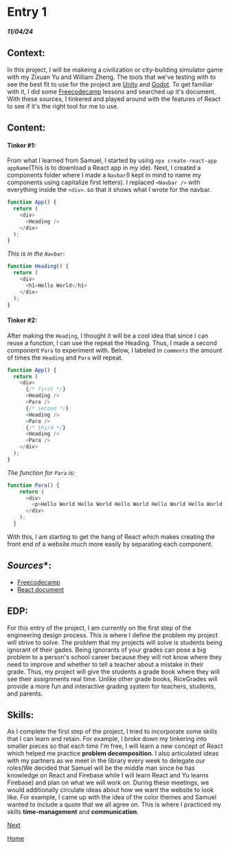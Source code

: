# Entry 1
##### 11/04/24

## **Context**:
In this project, I will be makeing a civilization or city-building simulator game with my Zixuan Yu and William Zheng. The tools that we've testing with to see the best fit to use for the project are [Unity]([https://react.dev/learn](https://unity.com/)) and [Godot]([https://react.dev/learn](https://godotengine.org/)).              To get familiar with it, I did some [Freecodecamp](https://www.freecodecamp.org/learn/front-end-development-libraries/#bootstrap) lessons and searched up it's document. With these sources, I  tinkered and played around with the features of React to see if it's the right tool for me to use.

## **Content**:

#### **Tinker #1**:

From what I learned from Samuel, I started by using `npx create-react-app appName`(This is to download a React app in my ide). Next, I created a components folder where I made a `Navbar`(I kept in mind to name my components using capitalize first letters). I replaced `<Navbar />` with everything inside the `<div>`. so that it shows what I wrote for the navbar.

```js
function App() {
  return (
    <div>
      <Heading />
    </div>
  );
}
```

*This is in the `Navbar`:*

```js
function Heading() {
  return (
    <div>
      <h1>Hello World</h1>
    </div>
  );
}
```

#### **Tinker #2**:

After making the `Heading`, I thought it will be a cool idea that since I can reuse a function, I can use the repeat the Heading. Thus, I made a second component `Para` to experiment with. Below, I labeled in `comments` the amount of times the `Heading` and `Para` will repeat.

```js
function App() {
  return (
    <div>
      {/* first */}
      <Heading />
      <Para />
      {/* second */}
      <Heading />
      <Para />
      {/* third */}
      <Heading />
      <Para />
    </div>
  );
}
```

*The function for `Para` is:*

```js
function Para() {
    return (
      <div>
        <p>Hello World Hello World Hello World Hello World Hello World Hello World Hello World Hello World Hello World Hello World Hello World Hello World Hello World Hello World Hello World Hello World Hello World Hello World Hello World Hello World Hello World Hello World Hello World Hello World</p>
      </div>
    );
  }
```

With this, I am starting to get the hang of React which makes creating the front end of a website much more easily by separating each component.

## *Sources**:

* [Freecodecamp](https://www.freecodecamp.org/learn/front-end-development-libraries/#bootstrap)
* [React document](https://react.dev/learn)

## **EDP**:

For this entry of the project, I am currently on the first step of the engineering design process. This is where I define the problem my project will strive to solve. The problem that my projects will solve is students being ignorant of their gades. Being ignorants of your grades can pose a big problem to a person's school career because they will not know where they need to improve and whether to tell a teacher about a mistake in their grade. Thus, my project will give the students a grade book where they will see their assignments real time. Unlike other grade books, RiceGrades will provide a more fun and interactive grading system for teachers, students, and parents.

## **Skills**:

As I complete the first step of the project, I tried to incorporate some skills that I can learn and retain. For example, I broke down my tinkering into smaller pieces so that each time I'm free, I will learn a new concept of React which helped me practice **problem decomposition**. I also articulated ideas with my partners as we meet in the library every week to delegate our roles(We decided that Samuel will be the middle man since he has knowledge on React and Firebase while I will learn React and Yu learns Firebase) and plan on what we will work on. During these meetings, we would additionally circulate ideas about how we want the website to look like. For example, I came up with the idea of the color themes and Samuel wanted to include a quote that we all agree on. This is where I practiced my skills **time-management** and **communication**.

[Next](entry02.md)

[Home](../README.md)

